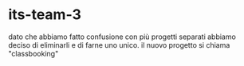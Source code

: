 # its-team-3

dato che abbiamo fatto confusione con più progetti separati abbiamo deciso di eliminarli e di farne uno unico.
il nuovo progetto si chiama "classbooking"
